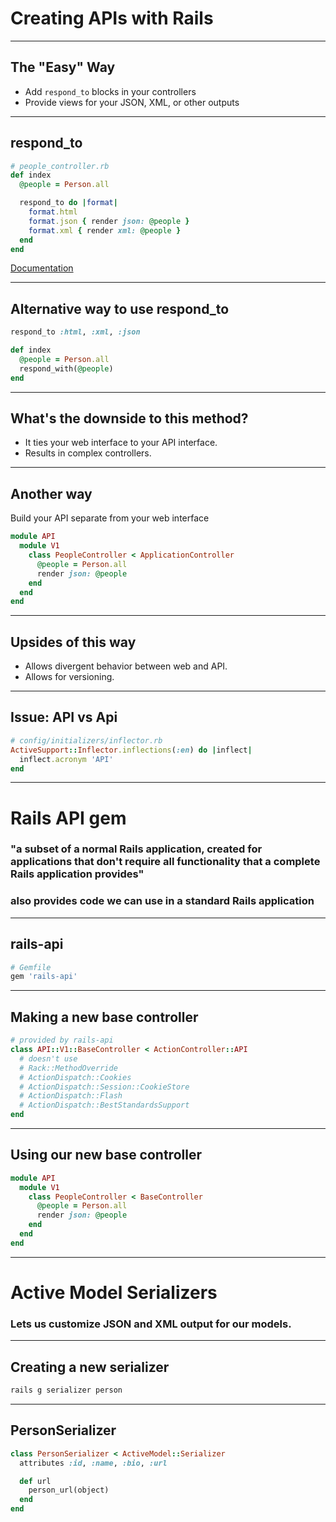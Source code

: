 # Creating APIs with Rails

---

## The "Easy" Way

* Add `respond_to` blocks in your controllers
* Provide views for your JSON, XML, or other outputs

---

## respond_to

```ruby
# people_controller.rb
def index
  @people = Person.all

  respond_to do |format|
    format.html
    format.json { render json: @people }
    format.xml { render xml: @people }
  end
end
```

[Documentation](https://www.omniref.com/ruby/gems/actionpack/4.1.6/symbols/ActionController::MimeResponds/respond_to?d=137350000&n=1#)


---

## Alternative way to use respond_to

```ruby
respond_to :html, :xml, :json

def index
  @people = Person.all
  respond_with(@people)
end
```

---

## What's the downside to this method?

* It ties your web interface to your API interface.
* Results in complex controllers.

---

## Another way

Build your API separate from your web interface

```ruby
module API
  module V1
    class PeopleController < ApplicationController
      @people = Person.all
      render json: @people
    end
  end
end
```

---

## Upsides of this way

* Allows divergent behavior between web and API.
* Allows for versioning.

---

## Issue: API vs Api

```ruby
# config/initializers/inflector.rb
ActiveSupport::Inflector.inflections(:en) do |inflect|
  inflect.acronym 'API'
end
```
---

# Rails API gem

### "a subset of a normal Rails application, created for applications that don't require all functionality that a complete Rails application provides"

### also provides code we can use in a standard Rails application

---

## rails-api

```ruby
# Gemfile
gem 'rails-api'
```

---

## Making a new base controller

```ruby
# provided by rails-api
class API::V1::BaseController < ActionController::API 
  # doesn't use
  # Rack::MethodOverride
  # ActionDispatch::Cookies
  # ActionDispatch::Session::CookieStore
  # ActionDispatch::Flash
  # ActionDispatch::BestStandardsSupport
end
```

---

## Using our new base controller

```ruby
module API
  module V1
    class PeopleController < BaseController
      @people = Person.all
      render json: @people
    end
  end
end
```

---

# Active Model Serializers

### Lets us customize JSON and XML output for our models.

---

## Creating a new serializer

```bash
rails g serializer person
```

---

## PersonSerializer

```ruby
class PersonSerializer < ActiveModel::Serializer
  attributes :id, :name, :bio, :url

  def url
    person_url(object)
  end
end
```